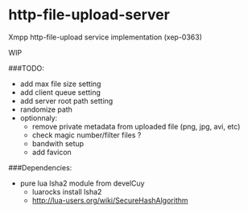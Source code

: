 # http-file-upload-server
Xmpp http-file-upload service implementation (xep-0363)

WIP

###TODO:
* add max file size setting
* add client queue setting
* add server root path setting
* randomize path
* optionnaly:
   - remove private metadata from uploaded file (png, jpg, avi, etc)
   - check magic number/filter files ?
   - bandwith setup
   - add favicon


###Dependencies:
* pure lua lsha2 module from develCuy
   - luarocks install lsha2
   - http://lua-users.org/wiki/SecureHashAlgorithm
